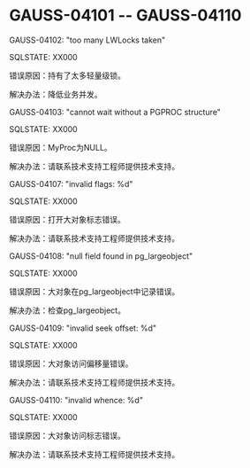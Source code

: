 # GAUSS-04101 -- GAUSS-04110<a name="ZH-CN_TOPIC_0302072977"></a>

GAUSS-04102: "too many LWLocks taken"

SQLSTATE: XX000

错误原因：持有了太多轻量级锁。

解决办法：降低业务并发。

GAUSS-04103: "cannot wait without a PGPROC structure"

SQLSTATE: XX000

错误原因：MyProc为NULL。

解决办法：请联系技术支持工程师提供技术支持。

GAUSS-04107: "invalid flags: %d"

SQLSTATE: XX000

错误原因：打开大对象标志错误。

解决办法：请联系技术支持工程师提供技术支持。

GAUSS-04108: "null field found in pg\_largeobject"

SQLSTATE: XX000

错误原因：大对象在pg\_largeobject中记录错误。

解决办法：检查pg\_largeobject。

GAUSS-04109: "invalid seek offset: %d"

SQLSTATE: XX000

错误原因：大对象访问偏移量错误。

解决办法：请联系技术支持工程师提供技术支持。

GAUSS-04110: "invalid whence: %d"

SQLSTATE: XX000

错误原因：大对象访问标志错误。

解决办法：请联系技术支持工程师提供技术支持。


